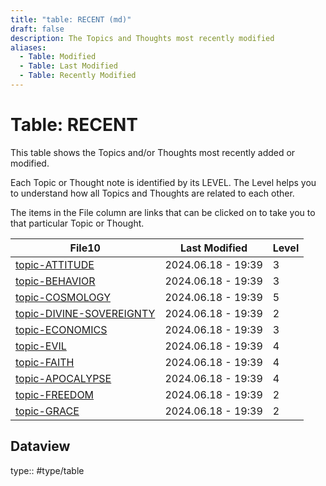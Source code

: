 ```yaml
---
title: "table: RECENT (md)"
draft: false
description: The Topics and Thoughts most recently modified
aliases:
  - Table: Modified
  - Table: Last Modified
  - Table: Recently Modified
---
```

# Table: RECENT
This table shows the Topics and/or Thoughts most recently added or modified.

Each Topic or Thought note is identified by its LEVEL. The Level helps you to understand how all Topics and Thoughts are related to each other.

The items in the File column are links that can be clicked on to take you to that particular Topic or Thought.

|File10|Last Modified|Level|
|---|---|---|
|[topic-ATTITUDE](app://obsidian.md/content/TOPICS/topic-ATTITUDE.md)|2024.06.18 - 19:39|3|
|[topic-BEHAVIOR](app://obsidian.md/content/TOPICS/topic-BEHAVIOR.md)|2024.06.18 - 19:39|3|
|[topic-COSMOLOGY](app://obsidian.md/content/TOPICS/topic-COSMOLOGY.md)|2024.06.18 - 19:39|5|
|[topic-DIVINE-SOVEREIGNTY](app://obsidian.md/content/TOPICS/topic-DIVINE-SOVEREIGNTY.md)|2024.06.18 - 19:39|2|
|[topic-ECONOMICS](app://obsidian.md/content/TOPICS/topic-ECONOMICS.md)|2024.06.18 - 19:39|3|
|[topic-EVIL](app://obsidian.md/content/TOPICS/topic-EVIL.md)|2024.06.18 - 19:39|4|
|[topic-FAITH](app://obsidian.md/content/TOPICS/topic-FAITH.md)|2024.06.18 - 19:39|4|
|[topic-APOCALYPSE](app://obsidian.md/content/TOPICS/topic-APOCALYPSE.md)|2024.06.18 - 19:39|4|
|[topic-FREEDOM](app://obsidian.md/content/TOPICS/topic-FREEDOM.md)|2024.06.18 - 19:39|2|
|[topic-GRACE](app://obsidian.md/content/TOPICS/topic-GRACE.md)|2024.06.18 - 19:39|2|
## Dataview
type:: #type/table
